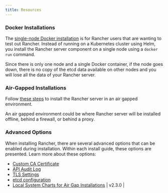 ```yaml
---
title: Resources
---
```


### Docker Installations

The [single-node Docker installation](rancher-on-a-single-node-with-docker.md) is for Rancher users that are wanting to test out Rancher. Instead of running on a Kubernetes cluster using Helm, you install the Rancher server component on a single node using a `docker run` command.

Since there is only one node and a single Docker container, if the node goes down, there is no copy of the etcd data available on other nodes and you will lose all the data of your Rancher server.

### Air-Gapped Installations

Follow [these steps](air-gapped-helm-cli-install.md) to install the Rancher server in an air gapped environment.

An air gapped environment could be where Rancher server will be installed offline, behind a firewall, or behind a proxy.

### Advanced Options

When installing Rancher, there are several advanced options that can be enabled during installation. Within each install guide, these options are presented. Learn more about these options:

- [Custom CA Certificate](../getting-started/installation-and-upgrade/resources/custom-ca-root-certificates.md)
- [API Audit Log](../getting-started/installation-and-upgrade/advanced-options/advanced-use-cases/enable-api-audit-log.md)
- [TLS Settings](../reference-guides/installation-references/tls-settings.md)
- [etcd configuration](../getting-started/installation-and-upgrade/advanced-options/advanced-use-cases/tune-etcd-for-large-installs.md)
- [Local System Charts for Air Gap Installations](../getting-started/installation-and-upgrade/resources/local-system-charts.md) | v2.3.0          |
